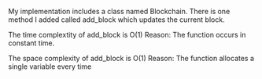 My implementation includes a class named Blockchain. There is one method I added called add_block which updates the current block.

The time complextity of add_block is O(1)
Reason: The function occurs in constant time.

The space complexity of add_block is O(1)
Reason: The function allocates a single variable every time
